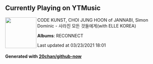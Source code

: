 ## Currently Playing on YTMusic

[<img align="left" width="100" src="https://lh3.googleusercontent.com/h7bs8nxW8A8jBxljxrVRWmtfk6F_3HEpLbHf5yajs9_yz-a-56Hu26Mpu-r4Vx4iub9JEcG0zZdUwoAM">](https://music.youtube.com/watch?v=XeR5lk8pPRU)

CODE KUNST, CHOI JUNG HOON of JANNABI, Simon Dominic - 사라진 모든 것들에게(with ELLE KOREA)

**Albums**: RECONNECT

Last updated at 03/23/2021 18:01

#### Generated with [20chan/github-now](https://github.com/20chan/github-now)


<!--
**20chan/20chan** is a ✨ _special_ ✨ repository because its `README.md` (this file) appears on your GitHub profile.

Here are some ideas to get you started:

- 🔭 I’m currently working on ...
- 🌱 I’m currently learning ...
- 👯 I’m looking to collaborate on ...
- 🤔 I’m looking for help with ...
- 💬 Ask me about ...
- 📫 How to reach me: ...
- 😄 Pronouns: ...
- ⚡ Fun fact: ...
-->
